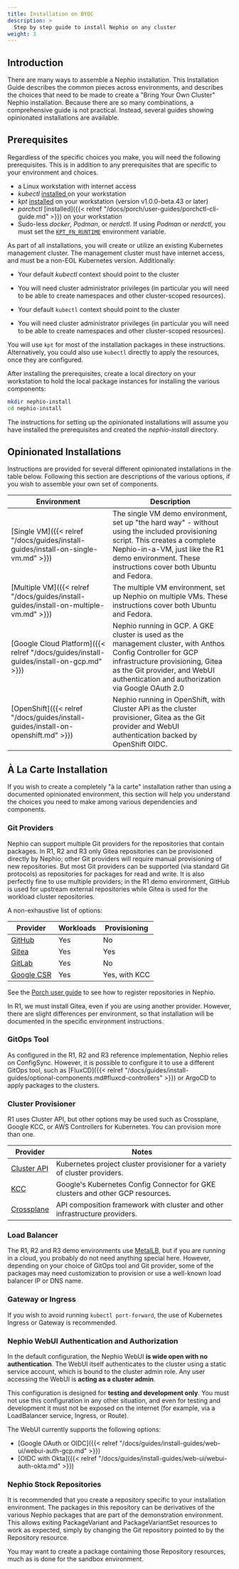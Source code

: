 ```yaml
---
title: Installation on BYOC
description: >
  Step by step guide to install Nephio on any cluster
weight: 3
---
```


## Introduction

There are many ways to assemble a Nephio installation. This Installation Guide describes the common pieces across
environments, and describes the choices that need to be made to create a "Bring Your Own Cluster" Nephio installation.
Because there are so many combinations, a comprehensive guide is not practical. Instead, several guides showing
opinionated installations are available.

## Prerequisites

Regardless of the specific choices you make, you will need the following
prerequisites. This is in addition to any prerequisites that are specific to
your environment and choices.
 - a Linux workstation with internet access
 - *kubectl* [installed ](https://kubernetes.io/docs/tasks/tools/install-kubectl-linux/)on your workstation
 - *kpt* [installed](https://kpt.dev/installation/kpt-cli) on your workstation
   (version v1.0.0-beta.43 or later)
 - *porchctl* [installed]({{< relref "/docs/porch/user-guides/porchctl-cli-guide.md" >}}) on your workstation
 - Sudo-less *docker*, *Podman*, or *nerdctl*. If using *Podman* or *nerdctl*,
   you must set the
[`KPT_FN_RUNTIME`](https://kpt.dev/reference/cli/fn/render/?id=environment-variables)
environment variable.

As part of all installations, you will create or utilize an existing Kubernetes
management cluster. The management cluster must have internet access, and must
be a non-EOL Kubernetes version. Additionally:
 - Your default *kubectl* context should point to the cluster
 - You will need cluster administrator privileges (in particular you will need
   to be able to create namespaces and other cluster-scoped resources).

- Your default `kubectl` context should point to the cluster
- You will need cluster administrator privileges (in particular you will need to be able to create namespaces and other
  cluster-scoped resources).

You will use `kpt` for most of the installation packages in these instructions. Alternatively, you could also use `kubectl`
directly to apply the resources, once they are configured.

After installing the prerequisites, create a local directory on your workstation to hold the local package instances for
installing the various components:

```bash
mkdir nephio-install
cd nephio-install
```

The instructions for setting up the opinionated installations will assume you
have installed the prerequisites and created the *nephio-install* directory.

## Opinionated Installations

Instructions are provided for several different opinionated installations in the table below. Following this section are
descriptions of the various options, if you wish to assemble your own set of components.

| Environment | Description                                                |
| ----------- | ---------------------------------------------------------- |
| [Single VM]({{< relref "/docs/guides/install-guides/install-on-single-vm.md" >}}) | The single VM demo environment, set up "the hard way" - without using the included provisioning script. This creates a complete Nephio-in-a-VM, just like the R1 demo environment. These instructions cover both Ubuntu and Fedora. |
| [Multiple VM]({{< relref "/docs/guides/install-guides/install-on-multiple-vm.md" >}}) | The multiple VM environment, set up Nephio on multiple VMs. These instructions cover both Ubuntu and Fedora. |
| [Google Cloud Platform]({{< relref "/docs/guides/install-guides/install-on-gcp.md" >}}) | Nephio running in GCP. A GKE cluster is used as the management cluster, with Anthos Config Controller for GCP infrastructure provisioning, Gitea as the Git provider, and WebUI authentication and authorization via Google OAuth 2.0 |
| [OpenShift]({{< relref "/docs/guides/install-guides/install-on-openshift.md" >}}) | Nephio running in OpenShift, with Cluster API as the cluster provisioner, Gitea as the Git provider and WebUI authentication backed by OpenShift OIDC. |

## À La Carte Installation

If you wish to create a completely "à la carte" installation rather than using a documented opinionated environment,
this section will help you understand the choices you need to make among various dependencies and components.

### Git Providers

Nephio can support multiple Git providers for the repositories that contain packages. In R1, R2 and R3 only Gitea
repositories can be provisioned directly by Nephio; other Git providers will require manual provisioning of new
repositories. But most Git providers can be supported (via standard Git protocols) as repositories for packages for read
and write. It is also perfectly fine to use multiple providers; in the R1 demo environment, GitHub is used for upstream
external repositories while Gitea is used for the workload cluster repositories.

A non-exhaustive list of options:

| Provider                                                        | Workloads | Provisioning  |
| --------------------------------------------------------------- | --------- | ------------- |
| [GitHub](https://github.com)                                    | Yes       | No            |
| [Gitea](https://about.gitea.com/)                               | Yes       | Yes           |
| [GitLab](https://about.gitlab.com/)                             | Yes       | No            |
| [Google CSR](https://cloud.google.com/source-repositories/docs) | Yes       | Yes, with KCC |

See the [Porch user guide](https://kpt.dev/guides/porch-user-guide?id=repository-registration) to see how to register
repositories in Nephio.

In R1, we must install Gitea, even if you are using another provider. However, there are slight differences per
environment, so that installation will be documented in the specific environment instructions.

### GitOps Tool

As configured in the R1, R2 and R3 reference implementation, Nephio relies on ConfigSync. However, it is possible to
configure it to use a different GitOps tool, such as [FluxCD]({{< relref "/docs/guides/install-guides/optional-components.md#fluxcd-controllers" >}})
or ArgoCD to apply packages to the clusters.

### Cluster Provisioner

R1 uses Cluster API, but other options may be used such as Crossplane, Google KCC, or AWS Controllers for Kubernetes.
You can provision more than one.

| Provider    | Notes                                                                                   |
| ----------- | --------------------------------------------------------------------------------------- |
| [Cluster API](https://cluster-api.sigs.k8s.io/) | Kubernetes project cluster provisioner for a variety of cluster providers.              |
| [KCC](https://cloud.google.com/config-connector/docs/overview)         | Google's Kubernetes Config Connector for GKE clusters and other GCP resources.          |
| [Crossplane](https://docs.crossplane.io/latest/getting-started/introduction/)  | API composition framework with cluster and other infrastructure providers.              |

### Load Balancer

The R1, R2 and R3 demo environments use [MetalLB](https://metallb.universe.tf/), but if you are running in a cloud, you
probably do not need anything special here. However, depending on your choice of GitOps tool and Git provider, some of
the packages may need customization to provision or use a well-known load balancer IP or DNS name.

### Gateway or Ingress

If you wish to avoid running `kubectl port-forward`, the use of Kubernetes Ingress or Gateway is recommended.

### Nephio WebUI Authentication and Authorization

In the default configuration, the Nephio WebUI **is wide open with no
authentication**. The WebUI itself authenticates to the cluster using a static
service account, which is bound to the cluster admin role. Any user accessing
the WebUI is **acting as a cluster admin**.

This configuration is designed for **testing and development only**. You must not
use this configuration in any other situation, and even for testing and
development it must not be exposed on the internet (for example, via a
LoadBalancer service, Ingress, or Route).

The WebUI currently supports the following options:

- [Google OAuth or OIDC]({{< relref "/docs/guides/install-guides/web-ui/webui-auth-gcp.md" >}})
- [OIDC with Okta]({{< relref "/docs/guides/install-guides/web-ui/webui-auth-okta.md" >}})

### Nephio Stock Repositories

It is recommended that you create a repository specific to your installation environment. The packages in this
repository can be derivatives of the various Nephio packages that are part of the demonstration environment. This allows
exiting PackageVariant and PackageVariantSet resources to work as expected, simply by changing the Git repository
pointed to by the Repository resource.

You may want to create a package containing those Repository resources, much as is done for the sandbox environment.
